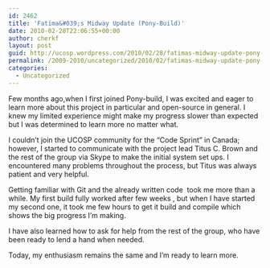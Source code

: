 ```yaml
---
id: 2462
title: 'Fatima&#039;s Midway Update (Pony-Build)'
date: 2010-02-28T22:06:55+00:00
author: cherkf
layout: post
guid: http://ucosp.wordpress.com/2010/02/28/fatimas-midway-update-pony-build/
permalink: /2009-2010/uncategorized/2010/02/fatimas-midway-update-pony-build/
categories:
  - Uncategorized
---
```

Few months ago,when I first joined Pony-build, I was excited and eager to learn more about this project in particular and open-source in general. I knew my limited experience might make my progress slower than expected but I was determined to learn more no matter what.
  
I couldn&#8217;t join the UCOSP community for the &#8220;Code Sprint&#8221; in Canada; however, I started to communicate with the project lead Titus C. Brown and the rest of the group via Skype to make the initial system set ups. I encountered many problems throughout the process, but Titus was always patient and very helpful.
  
Getting familiar with Git and the already written code  took me more than a while. My first build fully worked after few weeks , but when I have started my second one, it took me few hours to get it build and compile which shows the big progress I&#8217;m making.
  
I have also learned how to ask for help from the rest of the group, who have been ready to lend a hand when needed.
  
Today, my enthusiasm remains the same and I&#8217;m ready to learn more.
